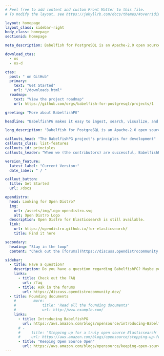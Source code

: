 ```yaml
---
# Feel free to add content and custom Front Matter to this file.
# To modify the layout, see https://jekyllrb.com/docs/themes/#overriding-theme-defaults

layout: homepage
layout_class: sidebar-right
body_class: homepage
sectionid: homepage

meta_description: Babelfish for PostgreSQL is an Apache-2.0 open source project that adds a Microsoft SQL Server-compatible end-point to PostgreSQL to enable your PostgreSQL database to understand the SQL Server wire protocol and commonly used SQL Server commands. With Babelfish, PostgreSQL now understands T-SQL, Microsoft SQL Server's proprietary SQL dialect, and supports the same communications protocol, so your apps that were originally written for SQL Server can now work with PostgreSQL with fewer code changes and without changing database drivers.

download_ctas:
  - os
  - os-d

ctas:
  post: " on GitHub"
  primary:
    text: "Get Started"
    url: "/downloads.html"
  roadmap:
    text: "View the project roadmap"
    url: https://github.com/orgs/babelfish-for-postgresql/projects/1

greeting: "More about BabelfishPG"

headline: "BabelfishPG makes it easy to ingest, search, visualize, and analyze your data."

long_description: "Babelfish for PostgreSQL is an Apache-2.0 open source project that adds a Microsoft SQL Server-compatible end-point to PostgreSQL to enable your PostgreSQL database to understand the SQL Server wire protocol and commonly used SQL Server commands. With Babelfish, PostgreSQL now understands T-SQL, Microsoft SQL Server's proprietary SQL dialect, and supports the same communications protocol, so your apps that were originally written for SQL Server can now work with PostgreSQL with fewer code changes and without changing database drivers."

callouts_head: "The BabelfishPG project's principles for development"
callouts_class: list-features
callouts_id: principles
callouts_leader: "When we (the contributors) are successful, BabelfishPG will be:"

version_feature:
  latest_label: "Current Version:"
  date_label: " / "

callout_button:
  title: Get Started
  url: /docs

opendistro:
  head: Looking for Open Distro?
  img:
    url: /assets/img/logo-opendistro.svg
    alt: Open Distro Logo
  description: Open Distro for Elasticsearch is still available.
  link:
    url: https://opendistro.github.io/for-elasticsearch/
    title: Find it here

secondary:
  heading: "Stay in the loop"
  content: "Check out the [forums](https://discuss.opendistrocommunity.dev/) to stay informed."

sidebar:
  - title: Have a question?
    description: Do you have a question regarding BabelfishPG? Maybe you aren’t the first to ask it. Checkout our frequently asked questions (FAQ) to see if your question is already answered. If not, don’t hesitate to ask in the community forums.
    links:
      - title: Check out the FAQ
        url: /faq
      - title: Ask in the forums
        url: https://discuss.opendistrocommunity.dev/
  - title: Founding documents
    #        more:
    #            title: 'Read all the founding documents'
    #            url: http://www.example.com/
    links:
      - title: Introducing BabelfishPG
        url: https://aws.amazon.com/blogs/opensource/introducing-BabelfishPG
      # -
      #     title: 'Stepping up for a truly open source Elasticsearch'
      #     url: https://aws.amazon.com/blogs/opensource/stepping-up-for-a-truly-open-source-elasticsearch/
      - title: "Keeping Open Source Open"
        url: https://aws.amazon.com/blogs/opensource/keeping-open-source-open-open-distro-for-elasticsearch/
---
```

